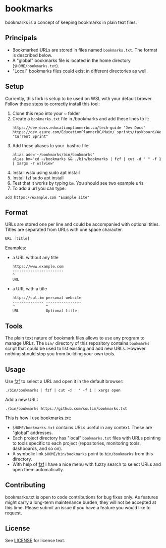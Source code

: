 # bookmarks

bookmarks is a concept of keeping bookmarks in plain text files.

## Principals

- Bookmarked URLs are stored in files named `bookmarks.txt`. The format is described below.
- A "global" bookmarks file is located in the home directory (`$HOME/bookmarks.txt`).
- "Local" bookmarks files could exist in different directories as well.

## Setup

Currently, this fork is setup to be used on WSL with your default brower. Follow these steps to correctly install this tool:

1. Clone this repo into your ~ folder
2. Create a `bookmarks.txt` file in /bookmarks and add these lines to it:
   ```
   https://dev-docs.educationplannerbc.ca/tech-guide "Dev Docs"
   https://dev.azure.com/EducationPlannerBC/Main/_sprints/taskboard/Website/Main/Website/ "Current Sprint"
   ```
3. Add these aliases to your .bashrc file:
   ```
   alias add='~/bookmarks/bin/bookmarks'
   alias bm='cd ~/bookmarks && ./bin/bookmarks | fzf | cut -d " " -f 1 | xargs -r wslview'
   ```
4. Install wslu using sudo apt install
5. Install fzf sudo apt install
6. Test that it works by typing `bm`. You should see two example urls
7. To add a url you can type:
```
add https://example.com "Example site"
```

## Format

URLs are stored one per line and could be accompanied with optional titles. Titles are separated from URLs with one space character.

```
URL [title]
```

Examples:

- a URL without any title

  ```
  https://www.example.com
  -----------------------
  ^
  URL
  ```
- a URL with a title
  ```
  https://sul.im personal website
  -------------- ----------------
  ^              ^
  URL            Optional title
  ```

## Tools

The plain text nature of bookmark files allows to use any program to manage URLs. The `bin/` directory of this repository contains `bookmarks` script that could be used to list existing and add new URLs. However nothing should stop you from building your own tools.


## Usage

Use [fzf] to select a URL and open it in the default browser:

```ShellSession
./bin/bookmarks | fzf | cut -d ' ' -f 1 | xargs open
```

Add a new URL:

```ShellSession
./bin/bookmarks https://github.com/soulim/bookmarks.txt
```

This is how I use bookmarks.txt:

- `$HOME/bookmarks.txt` contains URLs useful in any context. These are "global" addresses.
- Each project directory has "local" `bookmarks.txt` files with URLs pointing to tools specific to each project (repositories, monitoring tools, dashboards, and so on).
- A symbolic link `$HOME/bin/bookmarks` point to `bin/bookmarks` from this directory.
- With help of [fzf] I have a nice menu with fuzzy search to select URLs and open them automatically.

## Contributing

bookmarks.txt is open to code contributions for bug fixes only. As features might carry a long-term maintenance burden, they will not be accepted at this time. Please submit an issue if you have a feature you would like to request.

## License

See [LICENSE](LICENSE) for license text.


[fzf]: https://github.com/junegunn/fzf
